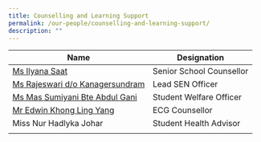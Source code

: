 ```yaml
---
title: Counselling and Learning Support
permalink: /our-people/counselling-and-learning-support/
description: ""
---
```

| Name | Designation | 
| -------- | -------- | 
|[Ms Ilyana Saat](mailto:ilyana_saat@schools.gov.sg)|Senior School Counsellor
|[Ms Rajeswari d/o Kanagersundram](mailto:rajeswari_kanagersundram@schools.gov.sg)|Lead SEN Officer
|[Ms Mas Sumiyani Bte Abdul Gani](mailto:Mas_Sumiyani_Abdul_Gani@schools.gov.sg)|Student Welfare Officer
|[Mr Edwin Khong Ling Yang](mailto:khong_ling_yang_edwin@schools.gov.sg)|ECG Counsellor
|Miss Nur Hadlyka Johar|Student Health Advisor
||